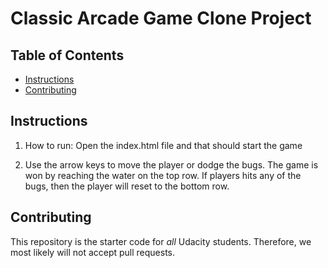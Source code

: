 # Classic Arcade Game Clone Project

## Table of Contents

- [Instructions](#instructions)
- [Contributing](#contributing)

## Instructions

1. How to run: Open the index.html file and that should start the game

2. Use the arrow keys to move the player or dodge the bugs. The game is won by reaching the water on the top row. If players hits any of the bugs, then
the player will reset to the bottom row.

## Contributing

This repository is the starter code for _all_ Udacity students. Therefore, we most likely will not accept pull requests.
